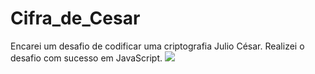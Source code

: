 # Cifra_de_Cesar
Encarei um desafio de codificar uma criptografia Julio César. Realizei o desafio com sucesso em JavaScript.
<img src="https://giphy.com/gifs/ejyVwcZL7Ml4WKt6QH/html5"/> 

